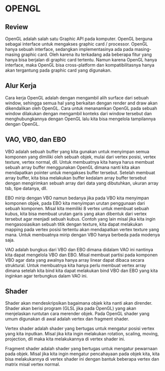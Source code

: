 # OPENGL
## Review
OpenGL adalah salah satu Graphic API pada komputer. OpenGL berguna sebagai interface untuk mengakses graphic card / processor. OpenGL hanya sebuah interface, sedangkan implementasinya ada pada masing-masing graphic card. Oleh karena itu terkadang ada beberapa fitur yang hanya bisa berjalan di graphic card tertentu. Namun karena OpenGL hanya interface, maka OpenGL bisa cross-platform dan kompatibilitasnya hanya akan tergantung pada graphic card yang digunakan.

## Alur Kerja
Cara kerja OpenGL adalah dengan mengambil alih surface dari sebuah window, sehingga semua hal yang berkaitan dengan render and draw akan dikendalikan oleh OpenGL. Cara untuk menanamkan OpenGL pada sebuah window dilakukan dengan mengambil konteks dari window tersebut dan menghubungkannya dengan OpenGL lalu kita bisa mengelola tampilannya dengan OpenGL.

## VAO, VBO, dan EBO
VBO adalah sebuah buffer yang kita gunakan untuk menyimpan semua komponen yang dimiliki oleh sebuah objek, mulai dari vertex posisi, vertex texture, vertex normal, dll. Untuk membuatnya kita hanya harus membuat sebuah array buffer menggunakan OpenGL dimana nanti kita akan mendapatkan pointer untuk mengakses buffer tersebut. Setelah membuat array buffer, kita bisa melakukan buffer kedalam array buffer tersebut dengan mengirimkan sebuah array dari data yang dibutuhkan, ukuran array tsb, tipe datanya, dll.

EBO mirip dengan VBO namun bedanya jika pada VBO kita menyimpan komponen objek, pada EBO kita menyimpan urutan penggunaan dari sebuah komponen. Misal kita memiliki 8 vertex untuk membuat sebuah kubus, kita bisa membuat urutan garis yang akan dibentuk dari vertex tersebut agar menjadi sebuah kubus. Contoh yang lain misal jika kita ingin mengasosiasikan sebuah titik dengan texture, kita dapat melakukan mapping pada vertex posisi tertentu akan mendapatkan vertex texture yang mana. Untuk membuatnya mirip dengan VBO hanya berbeda pada modenya saja.

VAO adalah bungkus dari VBO dan EBO dimana didalam VAO ini nantinya kita dapat mengelola VBO dan EBO. Misal membuat partisi pada komponen VBO agar data yang awalnya hanya array linear dapat dibaca secara struktural. Untuk membuatnya kita hanya perlu membuat vertex array dimana setelah kita bind kita dapat melakukan bind VBO dan EBO yang kita inginkan agar terbungkus dalam VAO ini.

## Shader
Shader akan mendeskripsikan bagaimana objek kita nanti akan dirender. Shader akan berisi program (GLSL jika pada OpenGL) yang akan menjelaskan runtutan cara merender objek. Pada OpenGL shader yang umum digunakan di awal adalah vertex dan fragment shader.

Vertex shader adalah shader yang bertugas untuk mengatur posisi vertex yang kita inputkan. Misal jika kita ingin melakukan rotation, scaling, moving, projection, dll maka kita melakukannya di vertex shader ini.

Fragment shader adalah shader yang bertugas untuk mengatur pewarnaan pada objek. Misal jika kita ingin mengatur pencahayaan pada objek kita, kita bisa melakukannya di vertex shader ini dengan bantuk beberapa vertex dan matrix misal vertex normal.
